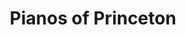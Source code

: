 ---
title: "Pianos of Princeton"
url: /lawrence-township/pianos-of-princeton/
shop: musical instrument
---